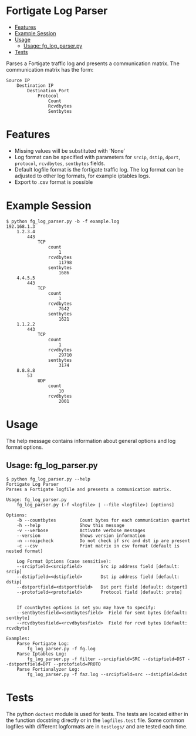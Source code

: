 # Fortigate Log Parser

<!-- toc -->
* [Features](#features)
* [Example Session](#example-session)
* [Usage](#usage)
  * [Usage: fg_log_parser.py](#usage-fglogparserpy)
* [Tests](#tests)

<!-- toc stop -->
Parses a Fortigate traffic log and presents a communication matrix. The communication
matrix has the form: 

    Source IP
        Destination IP
            Destination Port
                Protocol
                    Count
                    Rcvdbytes
                    Sentbytes

# Features
* Missing values will be substituted with ‘None’
* Log format can be specified with parameters for `srcip`, `dstip`, `dport`, `protocol`, `rcvdbytes`, `sentbytes` fields. 
* Default logfile format is the fortigate traffic log. The log format can be adjusted to other log formats, for example iptables logs. 
* Export to .csv format is possible

# Example Session

    $ python fg_log_parser.py -b -f example.log 
    192.168.1.3
	    1.2.3.4
		    443
			    TCP
				    count
					    1
				    rcvdbytes
					    11798
				    sentbytes
					    1686
	    4.4.5.5
		    443
			    TCP
				    count
					    1
				    rcvdbytes
					    7642
				    sentbytes
					    1621
	    1.1.2.2
		    443
			    TCP
				    count
					    1
				    rcvdbytes
					    29710
				    sentbytes
					    3174
	    8.8.8.8
		    53
			    UDP
				    count
					    10
				    rcvdbytes
					    2001

# Usage
The help message contains information about general options and log format options. 

## Usage: fg_log_parser.py

    $ python fg_log_parser.py --help
    Fortigate Log Parser
    Parses a Fortigate logfile and presents a communication matrix.
    
    Usage: fg_log_parser.py
        fg_log_parser.py (-f <logfile> | --file <logfile>) [options]

    Options:
        -b --countbytes         Count bytes for each communication quartet
        -h --help               Show this message
        -v --verbose            Activate verbose messages
        --version               Shows version information
        -n --noipcheck          Do not check if src and dst ip are present
        -c --csv                Print matrix in csv format (default is nested format)

        Log Format Options (case sensitive):
        --srcipfield=<srcipfield>       Src ip address field [default: srcip]
        --dstipfield=<dstipfield>       Dst ip address field [default: dstip]
        --dstportfield=<dstportfield>   Dst port field [default: dstport]
        --protofield=<protofield>       Protocol field [default: proto]
    
    
        If countbytes options is set you may have to specify:
        --sentbytesfield=<sentbytesfield>  Field for sent bytes [default: sentbyte]
        --rcvdbytesfield=<rcvdbytesfield>  Field for rcvd bytes [default: rcvdbyte]
    
    Examples:
        Parse Fortigate Log:
            fg_log_parser.py -f fg.log
        Parse Iptables Log:
            fg_log_parser.py -f filter --srcipfield=SRC --dstipfield=DST --dstportfield=DPT --protofield=PROTO
        Parse Fortianalyzer Log:
            fg_log_parser.py -f faz.log --srcipfield=src --dstipfield=dst

# Tests

The python `doctest` module is used for tests. The tests are located either 
in the function docstring directly or in the `logfiles.test` file. Some common
logfiles with different logformats are in `testlogs/` and are tested each time.
